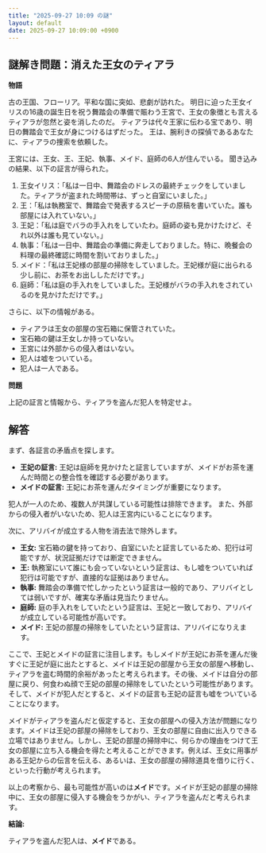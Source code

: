 ```yaml
---
title: "2025-09-27 10:09 の謎"
layout: default
date: 2025-09-27 10:09:00 +0900
---
```

## 謎解き問題：消えた王女のティアラ

**物語**

古の王国、フローリア。平和な国に突如、悲劇が訪れた。
明日に迫った王女イリスの16歳の誕生日を祝う舞踏会の準備で賑わう王宮で、王女の象徴とも言えるティアラが忽然と姿を消したのだ。
ティアラは代々王家に伝わる宝であり、明日の舞踏会で王女が身につけるはずだった。
王は、腕利きの探偵であるあなたに、ティアラの捜索を依頼した。

王宮には、王女、王、王妃、執事、メイド、庭師の6人が住んでいる。
聞き込みの結果、以下の証言が得られた。

1.  王女イリス：「私は一日中、舞踏会のドレスの最終チェックをしていました。ティアラが盗まれた時間帯は、ずっと自室にいました。」
2.  王：「私は執務室で、舞踏会で発表するスピーチの原稿を書いていた。誰も部屋には入れていない。」
3.  王妃：「私は庭でバラの手入れをしていたわ。庭師の姿も見かけたけど、それ以外は誰も見ていない。」
4.  執事：「私は一日中、舞踏会の準備に奔走しておりました。特に、晩餐会の料理の最終確認に時間を割いておりました。」
5.  メイド：「私は王妃様の部屋の掃除をしていました。王妃様が庭に出られる少し前に、お茶をお出ししただけです。」
6.  庭師：「私は庭の手入れをしていました。王妃様がバラの手入れをされているのを見かけただけです。」

さらに、以下の情報がある。

*   ティアラは王女の部屋の宝石箱に保管されていた。
*   宝石箱の鍵は王女しか持っていない。
*   王宮には外部からの侵入者はいない。
*   犯人は嘘をついている。
*   犯人は一人である。

**問題**

上記の証言と情報から、ティアラを盗んだ犯人を特定せよ。

## 解答

まず、各証言の矛盾点を探します。

*   **王妃の証言:** 王妃は庭師を見かけたと証言していますが、メイドがお茶を運んだ時間との整合性を確認する必要があります。
*   **メイドの証言:** 王妃にお茶を運んだタイミングが重要になります。

犯人が一人のため、複数人が共謀している可能性は排除できます。
また、外部からの侵入者がいないため、犯人は王宮内にいることになります。

次に、アリバイが成立する人物を消去法で除外します。

*   **王女:** 宝石箱の鍵を持っており、自室にいたと証言しているため、犯行は可能ですが、状況証拠だけでは断定できません。
*   **王:** 執務室にいて誰にも会っていないという証言は、もし嘘をついていれば犯行は可能ですが、直接的な証拠はありません。
*   **執事:** 舞踏会の準備で忙しかったという証言は一般的であり、アリバイとしては弱いですが、確実な矛盾は見当たりません。
*   **庭師:** 庭の手入れをしていたという証言は、王妃と一致しており、アリバイが成立している可能性が高いです。
*   **メイド:** 王妃の部屋の掃除をしていたという証言は、アリバイになりえます。

ここで、王妃とメイドの証言に注目します。もしメイドが王妃にお茶を運んだ後すぐに王妃が庭に出たとすると、メイドは王妃の部屋から王女の部屋へ移動し、ティアラを盗む時間的余裕があったと考えられます。その後、メイドは自分の部屋に戻り、何食わぬ顔で王妃の部屋の掃除をしていたという可能性があります。そして、メイドが犯人だとすると、メイドの証言も王妃の証言も嘘をついていることになります。

メイドがティアラを盗んだと仮定すると、王女の部屋への侵入方法が問題になります。メイドは王妃の部屋の掃除をしており、王女の部屋に自由に出入りできる立場ではありません。しかし、王妃の部屋の掃除中に、何らかの理由をつけて王女の部屋に立ち入る機会を得たと考えることができます。例えば、王女に用事がある王妃からの伝言を伝える、あるいは、王女の部屋の掃除道具を借りに行く、といった行動が考えられます。

以上の考察から、最も可能性が高いのは**メイド**です。メイドが王妃の部屋の掃除中に、王女の部屋に侵入する機会をうかがい、ティアラを盗んだと考えられます。

**結論:**

ティアラを盗んだ犯人は、**メイド**である。

